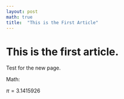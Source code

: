 ```yaml
---
layout: post
math: true
title:  "This is the First Article"
---
```


# This is the first article.

Test for the new page.

Math:

$\pi=3.1415926$

